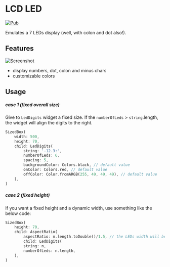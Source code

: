 # LCD LED
[![Pub](https://img.shields.io/pub/v/lcd_led.svg)](https://pub.dev/packages/lcd_led)

Emulates a 7 LEDs display (well, with colon and dot also!).

## Features
![Screenshot](https://github.com/alnitak/flutter_lcd_led/blob/master/img/leds.gif?raw=true "LCD LEDs Demo")

- display numbers, dot, colon and minus chars
- customizable colors

## Usage

##### case 1 (fixed overall size)
Give to `LedDigits` widget a fixed size.
If the `numberOfLeds` > `string`.length, the widget will align the digits to the right.

```dart
SizedBox(
    width: 500,
    height: 70,
    child: LedDigits(
        string: '-12.3:',
        numberOfLeds: 6,
        spacing: 5,
        backgroundColor: Colors.black, // default value
        onColor: Colors.red, // default value
        offColor: Color.fromARGB(255, 49, 49, 49), // default value
    ),
)
```

##### case 2 (fixed height)
If you want a fixed height and a dynamic width, use something like the below code:

```dart
SizedBox(
    height: 70,
    child: AspectRatio(
        aspectRatio: n.length.toDouble()/1.5, // the LEDs width will be half the `SizedBox` height
        child: LedDigits(
        string: n,
        numberOfLeds: n.length,
    ),
)
```

